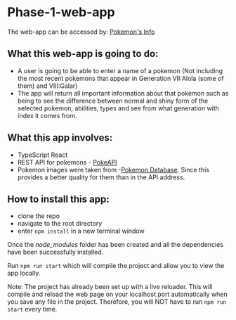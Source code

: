 # Phase-1-web-app

The web-app can be accessed by: [Pokemon's Info](https://pokeapp-nu.azurewebsites.net/)

## What this web-app is going to do: 
-  A user is going to be able to enter a name of a pokemon (Not including the most recent pokemons that appear in Generation VII:Alola (some of them) and VIII:Galar)
- The app will return all important information about that pokemon such as being to see the difference between normal and shiny form of the selected pokemon, abilities, types and see from what generation with index it comes from.

## What this app involves:
- TypeScript React
- REST API for pokemons - [PokeAPI](https://pokeapi.co/)
- Pokemon images were taken from -[Pokemon Database](https://pokemondb.net/sprites/). Since this provides a better quality for them than in the API address.

## How to install this app:
- clone the repo
- navigate to the root directory
- enter `npm install` in a new terminal window

Once the *node_modules* folder has been created and all the dependencies have been successfully installed. 

Run `npm run start` which will compile the project and allow you to view the app locally.

Note: The project has already been set up with a live reloader. This will compile and reload the web page on your localhost port automatically when you save any file in the project. Therefore, you will NOT have to run `npm run start` every time.
